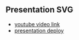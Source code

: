 ##  Presentation SVG
* [youtube video link](https://www.youtube.com/watch?v=LPnj2EHQksg)
* [presentation deploy](https://rolling-scopes-school.github.io/gavrilenkoartem038-JSFE2022Q1/presentation/)